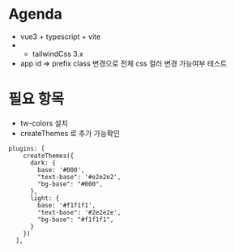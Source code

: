 # Agenda 
- vue3 + typescript + vite 
- + tailwindCss 3.x
- app id => prefix class 변경으로 전체 css 컬러 변경 가능여부 테스트

# 필요 항목
- tw-colors 설치
- createThemes 로 추가 가능확인
```
plugins: [
    createThemes({
      dark: {
        base: '#000',
        "text-base": '#e2e2e2',
        "bg-base": "#000",
      },
      light: {
        base: '#f1f1f1',
        "text-base": '#2e2e2e',
        "bg-base": "#f1f1f1",
      }
    })
  ],
```
